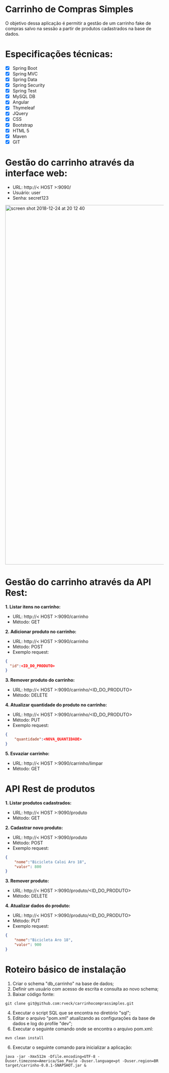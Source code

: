 # Carrinho de Compras Simples
O objetivo dessa aplicação é permitir a gestão de um carrinho fake de compras salvo na sessão a partir de produtos cadastrados na base de dados.

# Especificações técnicas:
- [x] Spring Boot
- [x] Spring MVC
- [x] Spring Data
- [x] Spring Security
- [x] Spring Test
- [x] MySQL DB
- [x] Angular
- [x] Thymeleaf
- [x] JQuery
- [x] CSS
- [x] Bootstrap
- [x] HTML 5
- [x] Maven
- [x] GIT

# Gestão do carrinho através da interface web:
- URL: http://< HOST >:9090/
- Usuário: user
- Senha: secret123

<img width="1144" alt="screen shot 2018-12-24 at 20 12 40" src="https://user-images.githubusercontent.com/10779649/50407168-f0646900-07b8-11e9-9a13-b50de31fdf67.png">

# Gestão do carrinho através da API Rest:
**1. Listar itens no carrinho:**
- URL: http://< HOST >:9090/carrinho
- Método: GET

**2. Adicionar produto no carrinho:** 
- URL: http://< HOST >:9090/carrinho
- Método: POST
- Exemplo request:
```json
{
  "id":<ID_DO_PRODUTO>
}
```
  
**3. Remover produto do carrinho:** 
- URL: http://< HOST >:9090/carrinho/<ID_DO_PRODUTO>
- Método: DELETE

**4. Atualizar quantidade do produto no carrinho:** 
- URL: http://< HOST >:9090/carrinho/<ID_DO_PRODUTO>
- Método: PUT
- Exemplo request:
```json
{
	"quantidade":<NOVA_QUANTIDADE>
}
```

**5. Esvaziar carrinho:** 
- URL: http://< HOST >:9090/carrinho/limpar
- Método: GET

# API Rest de produtos
**1. Listar produtos cadastrados:**
- URL: http://< HOST >:9090/produto
- Método: GET

**2. Cadastrar novo produto:** 
- URL: http://< HOST >:9090/produto
- Método: POST
- Exemplo request:
```json
{
	"nome":"Bicicleta Caloi Aro 18",
	"valor": 800
}
```
  
**3. Remover produto:** 
- URL: http://< HOST >:9090/produto/<ID_DO_PRODUTO>
- Método: DELETE

**4. Atualizar dados do produto:** 
- URL: http://< HOST >:9090/produto/<ID_DO_PRODUTO>
- Método: PUT
- Exemplo request:
```json
{
	"nome":"Bicicleta Aro 18",
	"valor": 900
}
```
# Roteiro básico de instalação
1. Criar o schema "db_carrinho" na base de dados;
2. Definir um usuário com acesso de escrita e consulta ao novo schema;
3. Baixar código fonte:
```
git clone git@github.com:rveck/carrinhocomprassimples.git
```
4. Executar o script SQL que se encontra no diretório "sql";
5. Editar o arquivo "pom.xml" atualizando as configurações da base de dados e log do profile "dev";
6. Executar o seguinte comando onde se encontra o arquivo pom.xml:
```
mvn clean install
```
6. Executar o seguinte comando para inicializar a aplicação:
```
java -jar -Xmx512m -Dfile.encoding=UTF-8 -Duser.timezone=America/Sao_Paulo -Duser.language=pt -Duser.region=BR target/carrinho-0.0.1-SNAPSHOT.jar &
```
